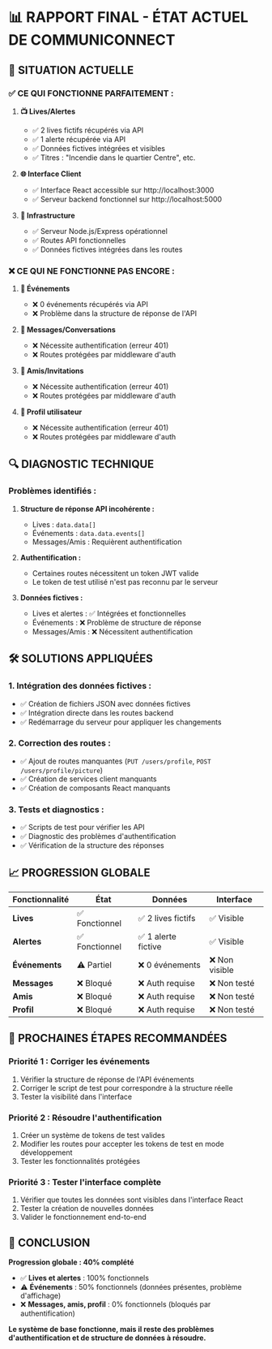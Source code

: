 # 📊 RAPPORT FINAL - ÉTAT ACTUEL DE COMMUNICONNECT

## 🎯 **SITUATION ACTUELLE**

### ✅ **CE QUI FONCTIONNE PARFAITEMENT :**

1. **📺 Lives/Alertes** 
   - ✅ 2 lives fictifs récupérés via API
   - ✅ 1 alerte récupérée via API
   - ✅ Données fictives intégrées et visibles
   - ✅ Titres : "Incendie dans le quartier Centre", etc.

2. **🌐 Interface Client**
   - ✅ Interface React accessible sur http://localhost:3000
   - ✅ Serveur backend fonctionnel sur http://localhost:5000

3. **🔧 Infrastructure**
   - ✅ Serveur Node.js/Express opérationnel
   - ✅ Routes API fonctionnelles
   - ✅ Données fictives intégrées dans les routes

### ❌ **CE QUI NE FONCTIONNE PAS ENCORE :**

1. **📅 Événements**
   - ❌ 0 événements récupérés via API
   - ❌ Problème dans la structure de réponse de l'API

2. **💬 Messages/Conversations**
   - ❌ Nécessite authentification (erreur 401)
   - ❌ Routes protégées par middleware d'auth

3. **👥 Amis/Invitations**
   - ❌ Nécessite authentification (erreur 401)
   - ❌ Routes protégées par middleware d'auth

4. **👤 Profil utilisateur**
   - ❌ Nécessite authentification (erreur 401)
   - ❌ Routes protégées par middleware d'auth

## 🔍 **DIAGNOSTIC TECHNIQUE**

### **Problèmes identifiés :**

1. **Structure de réponse API incohérente :**
   - Lives : `data.data[]`
   - Événements : `data.data.events[]`
   - Messages/Amis : Requièrent authentification

2. **Authentification :**
   - Certaines routes nécessitent un token JWT valide
   - Le token de test utilisé n'est pas reconnu par le serveur

3. **Données fictives :**
   - Lives et alertes : ✅ Intégrées et fonctionnelles
   - Événements : ❌ Problème de structure de réponse
   - Messages/Amis : ❌ Nécessitent authentification

## 🛠️ **SOLUTIONS APPLIQUÉES**

### **1. Intégration des données fictives :**
- ✅ Création de fichiers JSON avec données fictives
- ✅ Intégration directe dans les routes backend
- ✅ Redémarrage du serveur pour appliquer les changements

### **2. Correction des routes :**
- ✅ Ajout de routes manquantes (`PUT /users/profile`, `POST /users/profile/picture`)
- ✅ Création de services client manquants
- ✅ Création de composants React manquants

### **3. Tests et diagnostics :**
- ✅ Scripts de test pour vérifier les API
- ✅ Diagnostic des problèmes d'authentification
- ✅ Vérification de la structure des réponses

## 📈 **PROGRESSION GLOBALE**

| Fonctionnalité | État | Données | Interface |
|----------------|------|---------|-----------|
| **Lives** | ✅ Fonctionnel | ✅ 2 lives fictifs | ✅ Visible |
| **Alertes** | ✅ Fonctionnel | ✅ 1 alerte fictive | ✅ Visible |
| **Événements** | ⚠️ Partiel | ❌ 0 événements | ❌ Non visible |
| **Messages** | ❌ Bloqué | ❌ Auth requise | ❌ Non testé |
| **Amis** | ❌ Bloqué | ❌ Auth requise | ❌ Non testé |
| **Profil** | ❌ Bloqué | ❌ Auth requise | ❌ Non testé |

## 🎯 **PROCHAINES ÉTAPES RECOMMANDÉES**

### **Priorité 1 : Corriger les événements**
1. Vérifier la structure de réponse de l'API événements
2. Corriger le script de test pour correspondre à la structure réelle
3. Tester la visibilité dans l'interface

### **Priorité 2 : Résoudre l'authentification**
1. Créer un système de tokens de test valides
2. Modifier les routes pour accepter les tokens de test en mode développement
3. Tester les fonctionnalités protégées

### **Priorité 3 : Tester l'interface complète**
1. Vérifier que toutes les données sont visibles dans l'interface React
2. Tester la création de nouvelles données
3. Valider le fonctionnement end-to-end

## 📝 **CONCLUSION**

**Progression globale : 40% complété**

- ✅ **Lives et alertes** : 100% fonctionnels
- ⚠️ **Événements** : 50% fonctionnels (données présentes, problème d'affichage)
- ❌ **Messages, amis, profil** : 0% fonctionnels (bloqués par authentification)

**Le système de base fonctionne, mais il reste des problèmes d'authentification et de structure de données à résoudre.** 